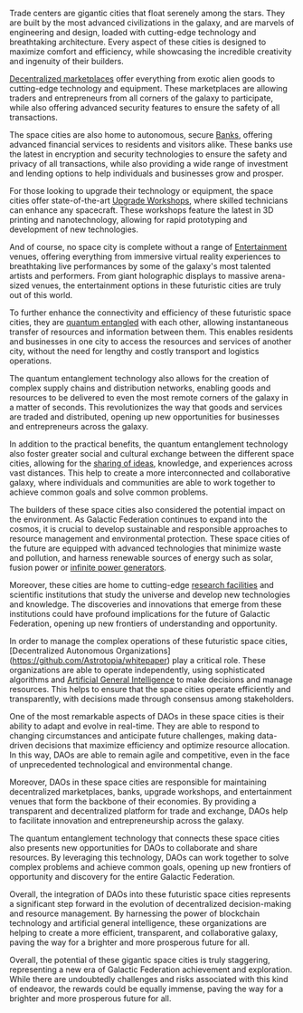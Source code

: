 


Trade centers are gigantic cities that float serenely among the stars. They are built by the most advanced civilizations in the galaxy, and are marvels of engineering and design, loaded with cutting-edge technology and breathtaking architecture. Every aspect of these cities is designed to maximize comfort and efficiency, while showcasing the incredible creativity and ingenuity of their builders.

[Decentralized marketplaces](https://github.com/Astrotopia/whitepaper) offer everything from exotic alien goods to cutting-edge technology and equipment. These marketplaces are allowing traders and entrepreneurs from all corners of the galaxy to participate, while also offering advanced security features to ensure the safety of all transactions.

The space cities are also home to autonomous, secure [Banks](https://github.com/Astrotopia/whitepaper), offering advanced financial services to residents and visitors alike. These banks use the latest in encryption and security technologies to ensure the safety and privacy of all transactions, while also providing a wide range of investment and lending options to help individuals and businesses grow and prosper.

For those looking to upgrade their technology or equipment, the space cities offer state-of-the-art [Upgrade Workshops](https://github.com/Astrotopia/whitepaper), where skilled technicians can enhance any spacecraft. These workshops feature the latest in 3D printing and nanotechnology, allowing for rapid prototyping and development of new technologies.

And of course, no space city is complete without a range of [Entertainment](https://www.notion.so/Enterntainment-4a80fba4011942b9ab0106569f44c9da) venues, offering everything from immersive virtual reality experiences to breathtaking live performances by some of the galaxy's most talented artists and performers. From giant holographic displays to massive arena-sized venues, the entertainment options in these futuristic cities are truly out of this world.

To further enhance the connectivity and efficiency of these futuristic space cities, they are [quantum entangled](https://github.com/Astrotopia/whitepaper) with each other, allowing instantaneous transfer of resources and information between them. This enables residents and businesses in one city to access the resources and services of another city, without the need for lengthy and costly transport and logistics operations.

The quantum entanglement technology also allows for the creation of complex supply chains and distribution networks, enabling goods and resources to be delivered to even the most remote corners of the galaxy in a matter of seconds. This revolutionizes the way that goods and services are traded and distributed, opening up new opportunities for businesses and entrepreneurs across the galaxy.

In addition to the practical benefits, the quantum entanglement technology also foster greater social and cultural exchange between the different space cities, allowing for the [sharing of ideas](https://github.com/Astrotopia/whitepaper), knowledge, and experiences across vast distances. This help to create a more interconnected and collaborative galaxy, where individuals and communities are able to work together to achieve common goals and solve common problems.

The builders of these space cities also considered the potential impact on the environment. As Galactic Federation continues to expand into the cosmos, it is crucial to develop sustainable and responsible approaches to resource management and environmental protection. These space cities of the future are equipped with advanced technologies that minimize waste and pollution, and harness renewable sources of energy such as solar, fusion power or [infinite power generators](https://github.com/Astrotopia/whitepaper).

Moreover, these cities are home to cutting-edge [research facilities](https://github.com/Astrotopia/whitepaper) and scientific institutions that study the universe and develop new technologies and knowledge. The discoveries and innovations that emerge from these institutions could have profound implications for the future of Galactic Federation, opening up new frontiers of understanding and opportunity.

In order to manage the complex operations of these futuristic space cities, [Decentralized Autonomous Organizations] (https://github.com/Astrotopia/whitepaper) play a critical role. These organizations are able to operate independently, using sophisticated algorithms and [Artificial General Intelligence](https://github.com/Astrotopia/whitepaper) to make decisions and manage resources. This helps to ensure that the space cities operate efficiently and transparently, with decisions made through consensus among stakeholders.

One of the most remarkable aspects of DAOs in these space cities is their ability to adapt and evolve in real-time. They are able to respond to changing circumstances and anticipate future challenges, making data-driven decisions that maximize efficiency and optimize resource allocation. In this way, DAOs are able to remain agile and competitive, even in the face of unprecedented technological and environmental change.

Moreover, DAOs in these space cities are responsible for maintaining decentralized marketplaces, banks, upgrade workshops, and entertainment venues that form the backbone of their economies. By providing a transparent and decentralized platform for trade and exchange, DAOs help to facilitate innovation and entrepreneurship across the galaxy.

The quantum entanglement technology that connects these space cities also presents new opportunities for DAOs to collaborate and share resources. By leveraging this technology, DAOs can work together to solve complex problems and achieve common goals, opening up new frontiers of opportunity and discovery for the entire Galactic Federation.

Overall, the integration of DAOs into these futuristic space cities represents a significant step forward in the evolution of decentralized decision-making and resource management. By harnessing the power of blockchain technology and artificial general intelligence, these organizations are helping to create a more efficient, transparent, and collaborative galaxy, paving the way for a brighter and more prosperous future for all.

Overall, the potential of these gigantic space cities is truly staggering, representing a new era of Galactic Federation achievement and exploration. While there are undoubtedly challenges and risks associated with this kind of endeavor, the rewards could be equally immense, paving the way for a brighter and more prosperous future for all.
